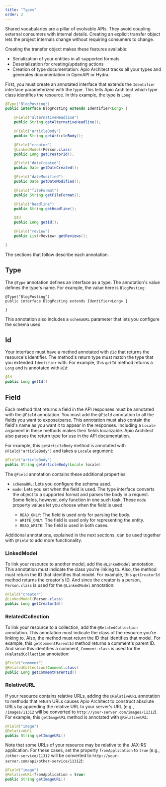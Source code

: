 ```yaml
---
title: "Types"
order: 2
---
```


Shared vocabularies are a pillar of evolvable APIs. They avoid coupling external consumers with internal details. Creating an explicit transfer object lets the project internals change without requiring consumers to change.

Creating the transfer object makes these features available:

* Serialization of your entities in all supported formats
* Deserialization for creating/updating actions
* Creation of type documentation: Apio Architect tracks all your types and generates documentation in OpenAPI or Hydra. 

First, you must create an annotated interface that extends the `Identifier` interface parameterized with the type. This tells Apio Architect which type class identifies the resource. In this example, the type is `Long`: 

<span id="blog-posting"/>

```java
@Type("BlogPosting")
public interface BlogPosting extends Identifier<Long> {

	@Field("alternativeHeadline")
	public String getAlternativeHeadline();

	@Field("articleBody")
	public String getArticleBody();

	@Field("creator")
	@LinkedModel(Person.class)
	public Long getCreatorId();

	@Field("dateCreated")
	public Date getDateCreated();

	@Field("dateModified")
	public Date getDateModified();

	@Field("fileFormat")
	public String getFileFormat();

	@Field("headline")
	public String getHeadline();

	@Id
	public Long getId();

	@Field("review")
	public List<Review> getReviews();

}
```

The sections that follow describe each annotation. 

## Type

The `@Type` annotation defines an interface as a type. The annotation's value defines the type's name. For example, the value here is `BlogPosting`:

```
@Type("BlogPosting")
public interface BlogPosting extends Identifier<Long> {

}
```

This annotation also includes a `schemaURL` parameter that lets you configure the schema used. 

## Id

Your interface must have a method annotated with `@Id` that returns the resource's identifier. The method's return type must match the type that you extended `Identifier` with. For example, this `getId` method returns a `Long` and is annotated with `@Id`:

```java
@Id
public Long getId()
```

## Field

Each method that returns a field in the API responses must be annotated with the `@Field` annotation. You must add the `@Field` annotation to all the fields you want to expose/parse. This annotation must also contain the field's name as you want it to appear in the responses. Including a `Locale` argument in these methods makes their fields localizable. Apio Architect also parses the return type for use in the API documentation. 

For example, this `getArticleBody` method is annotated with `@Field("articleBody")` and takes a `Locale` argument:

```java
@Field("articleBody")
public String getArticleBody(Locale locale)
```

The `@Field` annotation contains these additional properties: 

* `schemaURL`: Lets you configure the schema used. 
* `mode`: <span id="mode"/>Lets you set when the field is used. The type interface converts the object to a supported format and parses the body in a request. Some fields, however, only function in one such task. These `mode` property values let you choose when the field is used:
	* `READ_ONLY`: The field is used only for parsing the body.
	* `WRITE_ONLY`: The field is used only for representing the entity.
	* `READ_WRITE`: The field is used in both cases.

Additional annotations, explained in the next sections, can be used together with `@Field` to add more functionality. 

### LinkedModel

To link your resource to another model, add the `@LinkedModel` annotation. This annotation must indicate the class you're linking to. Also, the method must return the ID that identifies that model. For example, this `getCreatorId` method returns the creator's ID. And since the creator is a person, `Person.class` is used for the `@LinkedModel` annotation: 

```java
@Field("creator")
@LinkedModel(Person.class)
public Long getCreatorId()
```

### RelatedCollection

To link your resource to a collection, add the `@RelatedCollection` annotation. This annotation must indicate the class of the resource you're linking to. Also, the method must return the ID that identifies that model. For example, this `getCommentParentId` method returns a comment's parent ID. And since this identifies a comment, `Comment.class` is used for the `@RelatedCollection` annotation:

```java
@Field("comment")
@RelatedCollection(Comment.class)
public Long getCommentParentId()
```

### RelativeURL

If your resource contains relative URLs, adding the `@RelativeURL` annotation to methods that return URLs causes Apio Architect to construct absolute URLs by appending the relative URL to your server's URL (e.g., `/images/11312` will be converted to `http://your-server.com/images/11312`). For example, this `getImageURL` method is annotated with `@RelativeURL`:

```java
@Field("image")
@RelativeURL
public String getImageURL()
```

Note that some URLs of your resource may be relative to the JAX-RS application. For these cases, set the property `fromApplication` to `true` (e.g., `/other-service/11312` will be converted to `http://your-server.com/api/other-service/11312`): 

```java
@Field("image")
@RelativeURL(fromApplication = true)
public String getImageURL()
```
